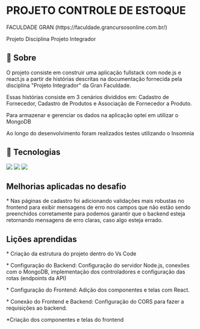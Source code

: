 <h1>PROJETO CONTROLE DE ESTOQUE</h1>

<p>FACULDADE GRAN (https://faculdade.grancursosonline.com.br/)

Projeto Disciplina Projeto Integrador</p>

<h2>🔖 Sobre</h2>

<p> O projeto consiste em construir uma aplicação fullstack com node.js e react.js a partir de histórias descritas na documentação fornecida pela disciplina
  "Projeto Integrador" da Gran Faculdade.
  </p>
<p>Essas histórias consiste em 3 cenários divididos em: Cadastro de Fornecedor, Cadastro de Produtos e Associação de Fornecedor a Produto.  </p>

<p>Para armazenar e gerenciar os dados na aplicação optei em utilizar o MongoDB</p>

<p>Ao longo do desenvolvimento foram realizados testes utilizando o Insomnia</p>

## 🚀 Tecnologias
<div>
  <img src="https://img.shields.io/badge/HTML-239120?style=for-the-badge&logo=html5&logoColor=white">
  <img src="https://img.shields.io/badge/CSS-239120?&style=for-the-badge&logo=css3&logoColor=white">
  <img src="https://img.shields.io/badge/JavaScript-F7DF1E?style=for-the-badge&logo=javascript&logoColor=black">
</div>

<h2> Melhorias aplicadas no desafio</h2>
<p>* Nas páginas de cadastro foi adicionando validações mais robustas no frontend para exibir mensagens de erro nos campos que não estão sendo preenchidos
  corretamente para podemos garantir que o backend esteja retornando mensagens de erro claras, caso algo esteja errado. </p>


<h2> Lições aprendidas</h2>
<p>* Criação da estrutura do projeto dentro do Vs Code</p>
<p>* Configuração do Backend: Configuração do servidor Node.js, conexões com o MongoDB, implementação dos controladores e configuração das rotas (endpoints da API)</p>
<p>* Configuração do Frontend: Adição dos componentes e telas com React.</p>
<p>* Conexão do Frontend e Backend: Configuração do CORS para fazer a requisições ao backend.</p>
<p>*Criação dos componentes e telas do frontend</p>

